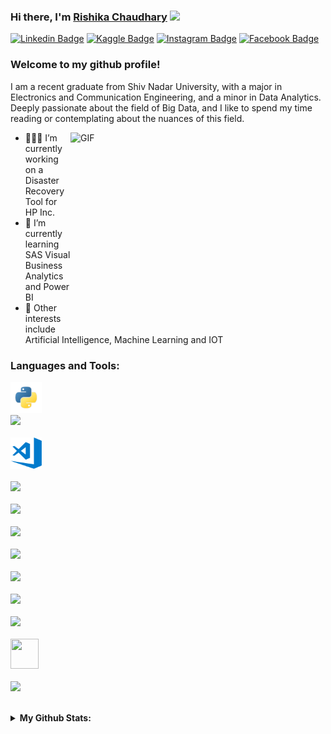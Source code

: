 

### Hi there, I'm <a href="https://gkassym.netlify.app" target="_blank">Rishika Chaudhary</a> <img src="https://media.giphy.com/media/hvRJCLFzcasrR4ia7z/giphy.gif" width="25px">

[![Linkedin Badge](https://img.shields.io/badge/-LinkedIn-0e76a8?style=flat-square&logo=Linkedin&logoColor=white)](https://www.linkedin.com/in/rishika-chaudhary-7b97861aa/)
[![Kaggle Badge](https://img.shields.io/badge/Kaggle-20BEFF?style=flat-square&logo=Kaggle&logoColor=white)](https://www.kaggle.com/rishikachaudhary)
[![Instagram Badge](https://img.shields.io/badge/-Instagram-e4405f?style=flat-square&logo=Instagram&logoColor=white)](https://www.instagram.com/rishikachaudhary/)
[![Facebook Badge](https://img.shields.io/badge/Facebook-1877F2?style=flat-square&logo=Facebook&logoColor=white)](https://www.facebook.com/rishika.chaudhary.12)
### Welcome to my github profile! &nbsp;


I am a recent graduate from Shiv Nadar University, with a major in Electronics and Communication Engineering, and a minor in Data Analytics. Deeply passionate about the field of Big Data, and I like to spend my time reading or contemplating about the nuances of this field.


<img align="right" alt="GIF" src="https://github.com/Gapur/Gapur/blob/master/coding.gif?raw=true" width="408" height="318" />
<!--
**rc754/rc754** is a ✨ _special_ ✨ repository because its `README.md` (this file) appears on your GitHub profile.
-
Here are some ideas to get you started:
- 🔭 I’m currently working on  **Competitive Programming**c
- 🔭 I’m currently working on 
- 🌱 I’m currently learning ...
- 👯 I’m looking to collaborate on ...
- 🤔 I’m looking for help with ...
- 💬 Ask me about ...
- 📫 How to reach me: ...
- 😄 Pronouns: ...
- ⚡ Fun fact: ...
-->

- 👨🏻‍💻 I’m currently working on a Disaster Recovery Tool for HP Inc.
- 🚀 I’m currently learning SAS Visual Business Analytics and Power BI
- 🌱 Other interests include Artificial Intelligence, Machine Learning and IOT

### Languages and Tools:
<p align="left">
  
  <code><img height="50" src="https://raw.githubusercontent.com/github/explore/80688e429a7d4ef2fca1e82350fe8e3517d3494d/topics/python/python.png"></code>
  <code> <img height="50" src="https://upload.wikimedia.org/wikipedia/commons/thumb/3/38/Jupyter_logo.svg/1200px-Jupyter_logo.svg.png"> </code>
  <code> <img height="50" src="https://raw.githubusercontent.com/github/explore/80688e429a7d4ef2fca1e82350fe8e3517d3494d/topics/visual-studio-code/visual-studio-code.png"> </code>
  <code> <img height="50" src="(https://user-images.githubusercontent.com/61707225/129905605-eaf8b41b-6d15-48cf-86cc-6a858b99ca73.PNG"> </code>
  <code> <img height="50" src="https://user-images.githubusercontent.com/61707225/129361542-701de23c-870f-4ed7-b96b-5f4d4b57e9e0.PNG"> </code>
  <code> <img height="50" src="https://user-images.githubusercontent.com/61707225/129361955-d4f3a773-73af-4276-aabf-bb7648366412.PNG"> </code>
  <code> <img height="40" src="https://user-images.githubusercontent.com/61707225/129362628-ce9bc7f3-0064-47ea-9a69-9f055eaeee09.PNG"> </code>
  <code> <img height="40" src="https://user-images.githubusercontent.com/61707225/129364793-1b56f6de-196f-4f6a-8598-4a276101dd8d.PNG"> </code>
  <code> <img height="40" src="https://user-images.githubusercontent.com/61707225/129365633-e22db07f-a942-42b6-a7bf-e66d564ebc9b.PNG"> </code>
  <code> <img height="45" src="https://user-images.githubusercontent.com/61707225/129366560-b7385227-1a05-48d3-9624-7629749c9e48.PNG"> </code>
  <code> <img height="48" width="45" src="https://user-images.githubusercontent.com/61707225/129445710-fa1cac5f-5b5e-4af2-aed9-ea596e5df7ea.PNG"> </code>
  <code> <img height="45" src="https://user-images.githubusercontent.com/61707225/129445856-811d7592-eccd-4749-bced-f3d1a01bd6d7.PNG"> </code>
</br>

<details>
  <summary>  <b>My Github Stats:</b> </summary>
<br>
<p align = "center">
<img src = "https://github-readme-stats.vercel.app/api?username=rc754&show_icons=true&theme=tokyonight&include_all_commits=true&count_private=true&line_height=40">
<img src = "https://github-readme-stats.vercel.app/api/top-langs/?username=rc754&langs_count=8&hide=Python,CSS&theme=tokyonight">
</p>
</details>
